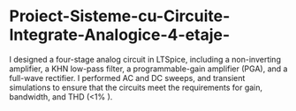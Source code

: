 # Proiect-Sisteme-cu-Circuite-Integrate-Analogice-4-etaje-

I designed a four-stage analog circuit in LTSpice, including a non-inverting amplifier, a KHN low-pass filter, a programmable-gain amplifier (PGA), and a full-wave rectifier. I performed AC and DC sweeps, and transient simulations to ensure that the circuits meet the requirements for gain, bandwidth, and THD (<1% ).
